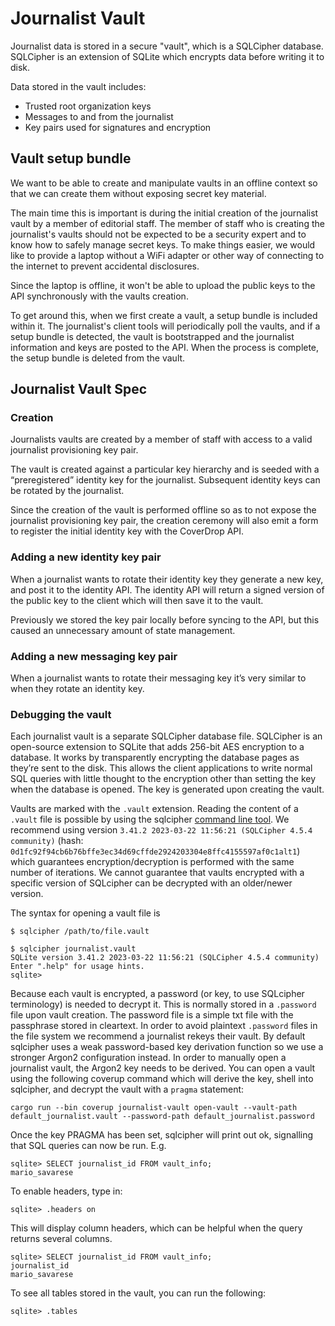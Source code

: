 # Journalist Vault

Journalist data is stored in a secure "vault", which is a SQLCipher database. SQLCipher is an extension of SQLite which encrypts data before writing it to disk.

Data stored in the vault includes:

- Trusted root organization keys
- Messages to and from the journalist
- Key pairs used for signatures and encryption

## Vault setup bundle

We want to be able to create and manipulate vaults in an offline context so that we can create them without exposing secret key material.

The main time this is important is during the initial creation of the journalist vault by a member of editorial staff. The member of
staff who is creating the journalist's vaults should not be expected to be a security expert and to know how to safely manage secret keys.
To make things easier, we would like to provide a laptop without a WiFi adapter or other way of connecting to the internet to prevent accidental
disclosures.

Since the laptop is offline, it won't be able to upload the public keys to the API synchronously with the vaults creation.

To get around this, when we first create a vault, a setup bundle is included within it. The journalist's client tools will periodically
poll the vaults, and if a setup bundle is detected, the vault is bootstrapped and the journalist information and keys are posted to the API. When the process is complete, the setup bundle is deleted from the vault.

## Journalist Vault Spec

### Creation

Journalists vaults are created by a member of staff with access to a valid journalist provisioning key pair.

The vault is created against a particular key hierarchy and is seeded with a “preregistered” identity key for the journalist. Subsequent identity keys can be rotated by the journalist.

Since the creation of the vault is performed offline so as to not expose the journalist provisioning key pair, the creation ceremony will also emit a form to register the initial identity key with the CoverDrop API.

### Adding a new identity key pair

When a journalist wants to rotate their identity key they generate a new key, and post it to the identity API.
The identity API will return a signed version of the public key to the client which will then save it to the vault.

Previously we stored the key pair locally before syncing to the API, but this caused an unnecessary amount of state management.

### Adding a new messaging key pair

When a journalist wants to rotate their messaging key it’s very similar to when they rotate an identity key.

### Debugging the vault

Each journalist vault is a separate SQLCipher database file. SQLCipher is an open-source extension to SQLite that adds 256-bit AES encryption to a database. It works by transparently encrypting the database pages as they’re sent to the disk. This allows the client applications to write normal SQL queries with little thought to the encryption other than setting the key when the database is opened. The key is generated upon creating the vault.

Vaults are marked with the `.vault` extension.
Reading the content of a `.vault` file is possible by using the sqlcipher [command line tool](https://www.zetetic.net/sqlcipher/). We recommend using version `3.41.2 2023-03-22 11:56:21 (SQLCipher 4.5.4 community)` (hash: `0d1fc92f94cb6b76bffe3ec34d69cffde2924203304e8ffc4155597af0c1alt1`) which guarantees encryption/decryption is performed with the same number of iterations.
We cannot guarantee that vaults encrypted with a specific version of SQLcipher can be decrypted with an older/newer version.

The syntax for opening a vault file is

```shell
$ sqlcipher /path/to/file.vault

$ sqlcipher journalist.vault
SQLite version 3.41.2 2023-03-22 11:56:21 (SQLCipher 4.5.4 community)
Enter ".help" for usage hints.
sqlite>
```

Because each vault is encrypted, a password (or key, to use SQLcipher terminology) is needed to decrypt it. This is normally stored in a `.password` file upon vault creation. The password file is a simple txt file with the passphrase stored in cleartext.
In order to avoid plaintext `.password` files in the file system we recommend a journalist rekeys their vault.
By default sqlcipher uses a weak password-based key derivation function so we
use a stronger Argon2 configuration instead. In order to manually open a
journalist vault, the Argon2 key needs to be derived. You can open a vault using
the following coverup command which will derive the key, shell into sqlcipher,
and decrypt the vault with a `pragma` statement:

```shell
cargo run --bin coverup journalist-vault open-vault --vault-path default_journalist.vault --password-path default_journalist.password
```

Once the key PRAGMA has been set, sqlcipher will print out ok, signalling that SQL queries can now be run. E.g.

```shell
sqlite> SELECT journalist_id FROM vault_info;
mario_savarese
```

To enable headers, type in:

```shell
sqlite> .headers on
```

This will display column headers, which can be helpful when the query returns several columns.

```shell
sqlite> SELECT journalist_id FROM vault_info;
journalist_id
mario_savarese
```

To see all tables stored in the vault, you can run the following:

```shell
sqlite> .tables
```
